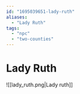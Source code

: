 ```yaml
---
id: "1695039651-lady-ruth"
aliases:
  - "Lady Ruth"
tags:
  - "npc"
  - "two-counties"
---
```


# Lady Ruth

![[lady_ruth.png|Lady ruth]]
